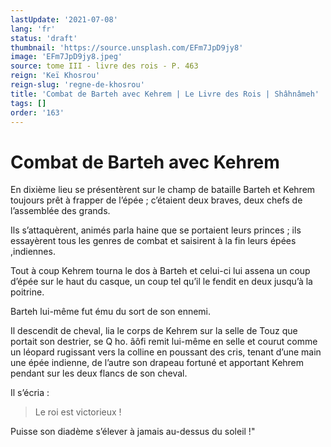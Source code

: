 ```yaml
---
lastUpdate: '2021-07-08'
lang: 'fr'
status: 'draft'
thumbnail: 'https://source.unsplash.com/EFm7JpD9jy8'
image: 'EFm7JpD9jy8.jpeg'
source: tome III - livre des rois - P. 463
reign: 'Keï Khosrou'
reign-slug: 'regne-de-khosrou'
title: 'Combat de Barteh avec Kehrem | Le Livre des Rois | Shâhnâmeh'
tags: []
order: '163'
---
```


<!-- LTeX: language=fr -->

# Combat de Barteh avec Kehrem

En dixième lieu se présentèrent sur le champ de bataille Barteh et Kehrem toujours prêt à frapper de l’épée ; c’étaient deux braves, deux chefs de l’assemblée des grands.

Ils s’attaquèrent, animés parla haine que se portaient leurs princes ; ils essayèrent tous les genres de combat et saisirent à la fin leurs épées
,indiennes.

Tout à coup Kehrem tourna le dos à Barteh et celui-ci lui assena un coup d’épée sur le haut du casque, un coup tel qu’il le fendit en deux jusqu’à la poitrine.

Barteh lui-même fut ému du sort de son ennemi.

Il descendit de cheval, lia le corps de Kehrem sur la selle de Touz que portait son destrier, se Q ho.
âôfi remit lui-même en selle et courut comme un léopard rugissant vers la colline en poussant des cris, tenant d’une main une épée indienne, de l’autre son drapeau fortuné et apportant Kehrem pendant sur les deux flancs de son cheval.

Il s’écria :

> Le roi est victorieux !

Puisse son diadème s’élever à jamais au-dessus du soleil !"
